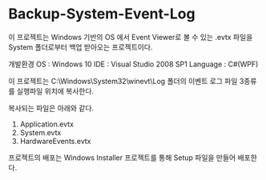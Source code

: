 # Backup-System-Event-Log

이 프로젝트는 Windows 기반의 OS 에서 Event Viewer로 볼 수 있는 .evtx 파일을 System 폴더로부터 백업 받아오는 프로젝트이다.

개발환경
OS : Windows 10
IDE : Visual Studio 2008 SP1
Language : C#(WPF)

이 프로젝트는 C:\\Windows\\System32\\winevt\\Log 폴더의 이벤트 로그 파일 3종류를 실행파일 위치에 복사한다.

복사되는 파일은 아래와 같다.

1. Application.evtx
2. System.evtx
3. HardwareEvents.evtx

프로젝트의 배포는 Windows Installer 프로젝트를 통해 Setup 파일을 만들어 배포한다.
